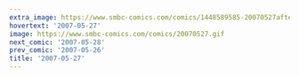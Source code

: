 ```yaml
---
extra_image: https://www.smbc-comics.com/comics/1448589585-20070527after.png
hovertext: '2007-05-27'
image: https://www.smbc-comics.com/comics/20070527.gif
next_comic: '2007-05-28'
prev_comic: '2007-05-26'
title: '2007-05-27'
---
```



